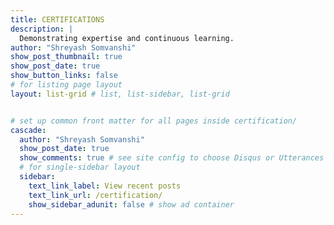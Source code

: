 ```yaml
---
title: CERTIFICATIONS
description: |
  Demonstrating expertise and continuous learning.
author: "Shreyash Somvanshi"
show_post_thumbnail: true
show_post_date: true
show_button_links: false
# for listing page layout
layout: list-grid # list, list-sidebar, list-grid


# set up common front matter for all pages inside certification/
cascade:
  author: "Shreyash Somvanshi"
  show_post_date: true
  show_comments: true # see site config to choose Disqus or Utterances
  # for single-sidebar layout
  sidebar:
    text_link_label: View recent posts
    text_link_url: /certification/
    show_sidebar_adunit: false # show ad container
---
```



